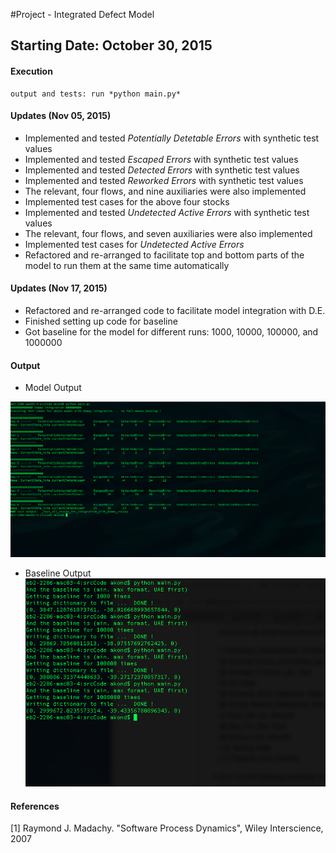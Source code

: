 #Project - Integrated Defect Model

## Starting Date: October 30, 2015

#### Execution 
    output and tests: run *python main.py* 


#### Updates (Nov 05, 2015)
 * Implemented and tested _Potentially Detetable Errors_ with synthetic test values 
 * Implemented and tested _Escaped Errors_ with synthetic test values 
 * Implemented and tested _Detected Errors_ with synthetic test values 
 * Implemented and tested _Reworked Errors_ with synthetic test values
 * The relevant, four flows, and nine auxiliaries were also implemented  
 * Implemented test cases for the above four stocks 
 * Implemented and tested _Undetected Active Errors_ with synthetic test values 
 * The relevant, four flows, and seven auxiliaries were also implemented  
 * Implemented test cases for _Undetected Active Errors_
 * Refactored and re-arranged to facilitate top and bottom parts of the model to
 run them at the same time automatically  
 
#### Updates (Nov 17, 2015)
 * Refactored and re-arranged code to facilitate model integration with D.E. 
 * Finished setting up code for baseline 
 * Got baseline for the model for different runs: 1000, 10000, 100000, and 1000000 
   
#### Output
* Model Output 

![output](output/update_nov_17.png?raw=true=150x100)

* Baseline Output 
![output](output/baseline_nov_17.png?raw=true=150x100)


#### References
[1] Raymond J. Madachy. "Software Process Dynamics",  Wiley Interscience, 2007	

